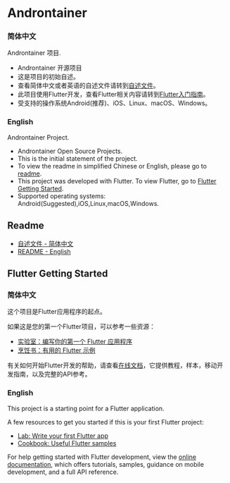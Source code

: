 # Androntainer

### 简体中文
Androntainer 项目.
- Androntainer 开源项目
- 这是项目的初始自述。
- 查看简体中文或者英语的自述文件请转到[自述文件](https://github.com/Androntainer/Androntainer#readme)。
- 此项目使用Flutter开发，查看Flutter相关内容请转到[Flutter入门指南](https://github.com/Androntainer/Androntainer#flutter-getting-started)。
- 受支持的操作系统Android(推荐)、iOS、Linux、macOS、Windows。

### English
Androntainer Project.
- Androntainer Open Source Projects.
- This is the initial statement of the project.
- To view the readme in simplified Chinese or English, please go to [readme](https://github.com/Androntainer/Androntainer#readme).
- This project was developed with Flutter. To view Flutter, go to [Flutter Getting Started](https://github.com/Androntainer/Androntainer#flutter-getting-started).
- Supported operating systems: Android(Suggested),iOS,Linux,macOS,Windows.

## Readme

- [自述文件 - 简体中文](https://github.com/Androntainer/Androntainer/blob/master/readme/README.cn.md)
- [README - English](https://github.com/Androntainer/Androntainer/blob/master/readme/README.en.md)

## Flutter Getting Started

### 简体中文
这个项目是Flutter应用程序的起点。

如果这是您的第一个Flutter项目，可以参考一些资源：

- [实验室：编写你的第一个 Flutter 应用程序](https://flutter.cn/docs/get-started/codelab)
- [烹饪书：有用的 Flutter  示例](https://flutter.cn/docs/cookbook)

有关如何开始Flutter开发的帮助，请查看[在线文档](https://flutter.cn/docs)，它提供教程，样本，移动开发指南，以及完整的API参考。

### English
This project is a starting point for a Flutter application.

A few resources to get you started if this is your first Flutter project:

- [Lab: Write your first Flutter app](https://docs.flutter.dev/get-started/codelab)
- [Cookbook: Useful Flutter samples](https://docs.flutter.dev/cookbook)

For help getting started with Flutter development, view the
[online documentation](https://docs.flutter.dev/), which offers tutorials,
samples, guidance on mobile development, and a full API reference.